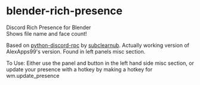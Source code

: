 # blender-rich-presence
Discord Rich Presence for Blender  
Shows file name and face count!

Based on [python-discord-rpc](https://github.com/suclearnub/python-discord-rpc) by [subclearnub](https://github.com/suclearnub).
Actually working version of AlexApps99's version. Found in left panels misc section.

To Use:
Either use the panel and button in the left hand side misc section, or update your presence with a hotkey by making a hotkey for wm.update_presence
